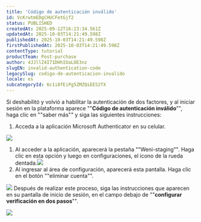 ```yaml
---
title: 'Código de autenticación inválido'
id: VcKrwtmEDgCHUCFetGjf2
status: PUBLISHED
createdAt: 2025-09-12T16:23:34.561Z
updatedAt: 2025-10-03T14:21:49.598Z
publishedAt: 2025-10-03T14:21:49.598Z
firstPublishedAt: 2025-10-03T14:21:49.598Z
contentType: tutorial
productTeam: Post-purchase
author: 4JJllZ4I71DHhIOaLOE3nz
slugEN: invalid-authentication-code
legacySlug: codigo-de-autenticacion-invalido
locale: es
subcategoryId: 6c1i8fEiPg5ZMZQiEE52fX
---
```


Si deshabilitó y volvió a habilitar la autenticación de dos factores, y al iniciar sesión en la plataforma aparece ""**Código de autenticación inválido**"", haga clic en ""saber más"" y siga las siguientes instrucciones:

1. Acceda a la aplicación Microsoft Authenticator en su celular.

![](https://cdn.statically.io/gh/vtexdocs/help-center-content/refs/heads/main/docs/es/tutorials/weni-by-vtex/visión-de-conjunto-de-weni-by-vtex/codigo-de-autenticacion-invalido_1.png)
1. Al acceder a la aplicación, aparecerá la pestaña ""Weni\-staging"". Haga clic en esta opción y luego en configuraciones, el ícono de la rueda dentada.![](https://cdn.statically.io/gh/vtexdocs/help-center-content/refs/heads/main/docs/es/tutorials/weni-by-vtex/visión-de-conjunto-de-weni-by-vtex/codigo-de-autenticacion-invalido_2.png)
2. Al ingresar al área de configuración, aparecerá esta pantalla. Haga clic en el botón ""eliminar cuenta"".

![](https://cdn.statically.io/gh/vtexdocs/help-center-content/refs/heads/main/docs/es/tutorials/weni-by-vtex/visión-de-conjunto-de-weni-by-vtex/codigo-de-autenticacion-invalido_3.png) Después de realizar este proceso, siga las instrucciones que aparecen en su pantalla de inicio de sesión, en el campo debajo de ""**configurar verificación en dos pasos**"".

![](https://cdn.statically.io/gh/vtexdocs/help-center-content/refs/heads/main/docs/es/tutorials/weni-by-vtex/visión-de-conjunto-de-weni-by-vtex/codigo-de-autenticacion-invalido_4.png)
